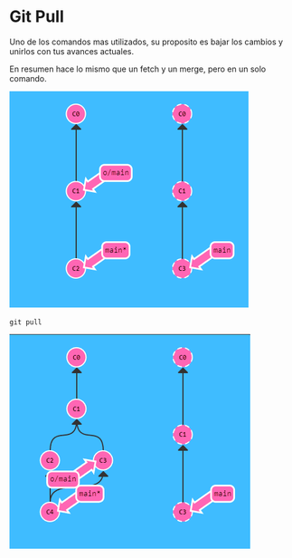 # Git Pull
Uno de los comandos mas utilizados, su proposito es bajar los cambios y unirlos con tus avances actuales.

En resumen hace lo mismo que un fetch y un merge, pero en un solo comando.

![](./img/pull.PNG)

~~~
git pull
~~~

![](./img/pull1.PNG)
